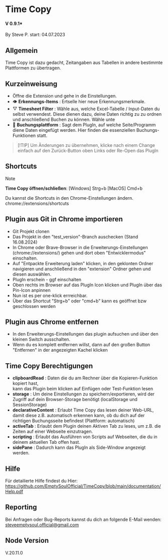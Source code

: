 # Time Copy
#### V 0.9.1*
By Steve P.
start: 04.07.2023

## Allgemein
Time Copy ist dazu gedacht, Zeitangaben aus Tabellen in andere bestimmte Plattformen zu übertragen.

## Kurzeinweisung
- Öffne die Extension und gehe in die Einstellungen.
- 👁️ **Erkennungs-Items** : Ertselle hier neue Erkennungsmerkmale.
- ▽ **Timesheet Filter** : Wähle aus, welche Excel-Tabelle / Input-Daten du selbst verwendest.
Diese dienen dazu, deine Daten richtig zu zu ordnen und anschließend Buchen zu können.
Wähle unte
- 📆 **Buchungsplattform** : Sagt dem PlugIn, auf welche Seite/Programm diene Daten eingefügt werden. Hier finden die essenziellen Buchungs-Funktionen statt.

> [!TIP] Um Änderungen zu übernehmen, klicke nach einem Change einfach auf den Zurück-Button oben Links oder Re-Open das PlugIn

## Shortcuts
> [!NOTE]
> **Time Copy öffnen/schließen**: [Windows] Strg+b [MacOS] Cmd+b

Du kannst die Shortcuts in den Chrome-Einstellungen ändern.
chrome://extensions/shortcuts

## Plugin aus Git in Chrome importieren
- Git Projekt clonen
- Das Projekt in den "test_version"-Branch auschecken (Stand 16.08.2024)
- In Chrome oder Brave-Browser in die Erweiterungs-Einstellungen (chrome://extensions/) gehen und dort
  oben "Entwicklermodus" einschalten.
- Auf "Entpackte Erweiterung laden" klicken, in den geklonten Ordner navigieren und anschließend
  in den "extension" Ordner gehen und diesen auswählen.
- PlugIn erschein - ggf einschalten
- Oben rechts im Browser auf das PlugIn Icon klicken und PlugIn über das Pin-Icon anpinnen
- Nun ist es per one-klick errreichbar.
- Über das Shortcut "Strg+b" oder "cmd+b" kann es geöffnet bzw geschlossen werden

## Plugin aus Chrome entfernen
- In den Erweiterungs-Einstellungen das plugin aufsuchen und über den kleinen Switch ausschalten.
- Wenn du es komplett entfernen willst, dann auf den großen Button "Entfernen" in der 
  angezeigten Kachel klicken

## Time Copy Berechtigungen
- <b>clipboardRead</b> : Daten die du am Rechner über die Kopieren-Funktion kopiert hast,  
                  kann das Plugin beim klicken auf Einfügen oder Test-Funktion lesen
- <b>storage</b> : Um deine Einstellungen zu speichern/exportieren, 
            wird der Zugriff auf dein Browser-Storage benötigt (localStorage und SessionStorage)
- <b>declarativeContent</b> : Erlaubt Time Copy das lesen deiner Web-URL, 
                       damit diese z.B. automatisch erkennen kann, ob du dich auf der richtigen Buchungsseite befindest (Plattform: automatisch) 
- <b>activeTab</b> : Erlaubt dem Plugin deinen Aktiven Tab zu leses, um z.B. die Zeiten auf einer Webseite einzutragen.
- <b>scripting</b> : Erlaubt das Ausführen von Scripts auf Webseiten, die du in deinem aktuellen Tab offen hast.
- <b>sidePane</b> : Dadurch kann das PlugIn als Side-Window angezeigt werden.

## Hilfe
Für detailierte Hilfe findest du Hier:
https://github.com/EmptySoulOfficial/TimeCopy/blob/main/documentation/Help.pdf

## Reporting
Bei Anfragen oder Bug-Reports kannst du dich an folgende E-Mail wenden:
steveemptysoul.official@gmail.com

## Node Version
V.20.11.0